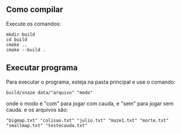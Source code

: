 ## Como compilar

Execute os comandos:
```
mkdir build
cd build
cmake ..
cmake --build .
```

## Executar programa
Para executar o programa, esteja na pasta principal e use o comando:

```
build/snaze data/"arquivo" "modo"
```
onde o modo é "com" para jogar com cauda, e "sem" para jogar sem cauda.
e os arquivos são:

```
"bigmap.txt" "colisao.txt" "julio.txt" "maze1.txt" "morte.txt" "smallmap.txt" "testecauda.txt"
```